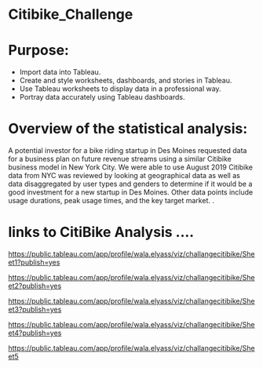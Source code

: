 # Citibike_Challenge


# Purpose: 
* Import data into Tableau.
* Create and style worksheets, dashboards, and stories in Tableau.
* Use Tableau worksheets to display data in a professional way.
* Portray data accurately using Tableau dashboards.

# Overview of the statistical analysis:
A potential investor for a bike riding startup in Des Moines requested data for a business plan on future revenue streams using a similar Citibike business model in New York City.  We were able to use August 2019 Citibike data from NYC was reviewed by looking at geographical data as well as data disaggregated by user types and genders to determine if it would be a good investment for a new startup in Des Moines.  Other data points include usage durations, peak usage times, and the key target market. 
.

# links to CitiBike Analysis ....

https://public.tableau.com/app/profile/wala.elyass/viz/challangecitibike/Sheet1?publish=yes

https://public.tableau.com/app/profile/wala.elyass/viz/challangecitibike/Sheet2?publish=yes

https://public.tableau.com/app/profile/wala.elyass/viz/challangecitibike/Sheet3?publish=yes

https://public.tableau.com/app/profile/wala.elyass/viz/challangecitibike/Sheet4?publish=yes

https://public.tableau.com/app/profile/wala.elyass/viz/challangecitibike/Sheet5
